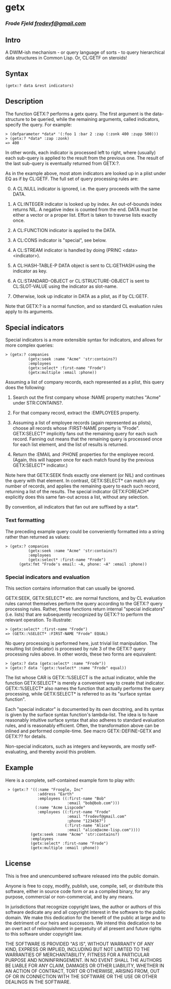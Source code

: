 # getx
### _Frode Fjeld <frodevf@gmail.com>_

## Intro

A DWIM-ish mechanism - or query language of sorts - to query
hierarchical data structures in Common Lisp. Or, CL:GETF on steroids!

## Syntax

    (getx:? data &rest indicators)

## Description

The function GETX:? performs a getx query. The first argument is the
data-structure to be queried, while the remaining arguments, called
indicators, specify the query. For example:

    > (defparameter *data* '(:foo 1 :bar 2 :zap (:zonk 400 :zupp 500)))
    > (getx:? *data* :zap :zonk)
    => 400

In other words, each indicator is processed left to right, where
(usually) each sub-query is applied to the result from the previous
one. The result of the last sub-query is eventually returned from
GETX:?.

As in the example above, most atom indicators are looked up in a plist
under EQ as if by CL:GETF. The full set of query processing rules are:


0. A CL:NULL indicator is ignored, i.e. the query proceeds with the
   same DATA.

1. A CL:INTEGER indicator is looked up by index. An out-of-bounds
   index returns NIL. A negative index is counted from the end. DATA
   must be either a vector or a proper list. Effort is taken to
   traverse lists exactly once.

2. A CL:FUNCTION indicator is applied to the DATA.

3. A CL:CONS indicator is "special", see below.

4. A CL:STREAM indicator is handled by doing (PRINC \<data\> \<indicator\>).

5. A CL:HASH-TABLE-P DATA object is sent to CL:GETHASH using the
   indicator as key.

6. A CL:STANDARD-OBJECT or CL:STRUCTURE-OBJECT is sent to
   CL:SLOT-VALUE using the indicator as slot-name.

7. Otherwise, look up indicator in DATA as a plist, as if by CL:GETF.

Note that GETX:? is a normal function, and so standard CL evaluation
rules apply to its arguments.

## Special indicators

Special indicators is a more extensible syntax for indicators, and
allows for more complex queries:

    > (getx:? companies
              (getx:seek :name "Acme" 'str:contains?)
              :employees
              (getx:select* :first-name "Frode")
              (getx:multiple :email :phone))

Assuming a list of company records, each represented as a plist, this
query does the following:

1. Search out the first company whose :NAME property matches "Acme"
   under STR:CONTAINS?.

2. For that company record, extract the :EMPLOYEES property.

3. Assuming a list of employee records (again represented as plists),
   choose all records whose :FIRST-NAME property is
   "Frode". GETX:SELECT* implicitly fans out the remaining query for
   each such record. Fanning out means that the remaining query is
   processed once for each list element, and the list of results is
   returned.

4. Return the :EMAIL and :PHONE properties for the employee
   record. (Again, this will happen once for each match found by the
   previous GETX:SELECT* indicator.)

Note here that GETX:SEEK finds exactly one element (or NIL) and
continues the query with that element. In contrast, GETX:SELECT* can
match any number of records, and applies the remaining query to each
such record, returning a list of the results. The special indicator
GETX:FOREACH* explicitly does this same fan-out across a list, without
any selection.

By convention, all indicators that fan out are suffixed by a star*.

### Text formatting

The preceding example query could be conveniently formatted into a
string rather than returned as values:

    > (getx:? companies
              (getx:seek :name "Acme" 'str:contains?)
              :employees
              (getx:select* :first-name "Frode")
	      (getx:fmt "Frode's email: ~A, phone: ~A" :email :phone))

### Special indicators and evaluation

This section contains information that can usually be ignored.

GETX:SEEK, GETX:SELECT* etc. are normal functions, and by CL
evaluation rules cannot themselves perform the query according to the
GETX:?  query processing rules. Rather, these functions return
internal "special indicators" (i.e. lists) that are subsequently
recognized by GETX:? to perform the relevant operation. To illustrate:

    > (getx:select* :first-name "Frode")
    => (GETX::%SELECT* :FIRST-NAME "Frode" EQUAL)

No query processing is performed here, just trivial list manipulation.
The resulting list (indicator) is processed by rule 3 of the GETX:?
query processing rules above. In other words, these two forms are
equivalent:

    > (getx:? data (getx:select* :name "Frode"))
    > (getx:? data '(getx::%select* :name "Frode" equal))

The list whose CAR is GETX::%SELECT is the actual indicator, while the
function GETX:SELECT* is merely a convenient way to create that
indicator. GETX::%SELECT* also names the function that actually
performs the query processing, while GETX:SELECT* is referred to as
its "surface syntax function".

Each "special indicator" is documented by its own docstring, and its
syntax is given by the surface syntax function's lambda-list. The idea
is to have reasonably intuitive surface syntax that also adheres to
standard evaluation rules, and is reasonably efficient. Often, the
transformation above can be inlined and performed compile-time. See
macro GETX::DEFINE-GETX and GETX:?? for details.

Non-special indicators, such as integers and keywords, are mostly
self-evaluating, and thereby avoid this problem.

## Example

Here is a complete, self-contained example form to play with:

     > (getx:? '((:name "Froogle, Inc"
                  :address "Earth"
                  :employees ((:first-name "Bob"
                               :email "bob@bob.com")))
                 (:name "Acme Lispcode"
                  :employees ((:first-name "Frode"
                               :email "frodevf@gmail.com"
                               :phone "1234567")
                              (:first-name "Alice"
                               :email "alice@acme-lisp.com"))))
               (getx:seek :name "Acme" 'str:contains?)
               :employees
               (getx:select* :first-name "Frode")
               (getx:multiple :email :phone))


## License

This is free and unencumbered software released into the public domain.

Anyone is free to copy, modify, publish, use, compile, sell, or
distribute this software, either in source code form or as a compiled
binary, for any purpose, commercial or non-commercial, and by any
means.

In jurisdictions that recognize copyright laws, the author or authors
of this software dedicate any and all copyright interest in the
software to the public domain. We make this dedication for the benefit
of the public at large and to the detriment of our heirs and
successors. We intend this dedication to be an overt act of
relinquishment in perpetuity of all present and future rights to this
software under copyright law.

THE SOFTWARE IS PROVIDED "AS IS", WITHOUT WARRANTY OF ANY KIND,
EXPRESS OR IMPLIED, INCLUDING BUT NOT LIMITED TO THE WARRANTIES OF
MERCHANTABILITY, FITNESS FOR A PARTICULAR PURPOSE AND NONINFRINGEMENT.
IN NO EVENT SHALL THE AUTHORS BE LIABLE FOR ANY CLAIM, DAMAGES OR
OTHER LIABILITY, WHETHER IN AN ACTION OF CONTRACT, TORT OR OTHERWISE,
ARISING FROM, OUT OF OR IN CONNECTION WITH THE SOFTWARE OR THE USE OR
OTHER DEALINGS IN THE SOFTWARE.

